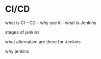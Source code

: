# CI/CD

what is CI - CD - why use it - what is Jenkins



stages of jenkins



what alternative are there for Jenkins



why jenkins